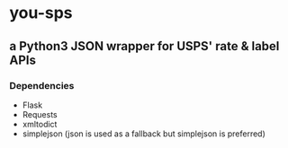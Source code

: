 # you-sps
## a Python3 JSON wrapper for USPS' rate & label APIs

### Dependencies
* Flask 
* Requests 
* xmltodict 
* simplejson (json is used as a fallback but simplejson is preferred)


